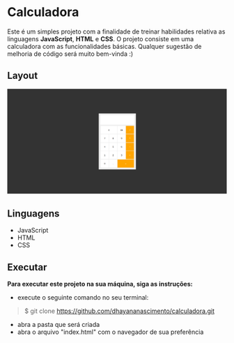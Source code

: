 # Calculadora
Este é um simples projeto com a finalidade de treinar habilidades relativa as linguagens **JavaScript**, **HTML** e **CSS**. O projeto consiste em uma calculadora com as funcionalidades básicas. Qualquer sugestão de melhoria de código será muito bem-vinda :)

## Layout
<img src="./imagens/img.png" alt="imagem">

## Linguagens
* JavaScript
* HTML
* CSS

## Executar
**Para executar este projeto na sua máquina, siga as instruções:**
* execute o seguinte comando no seu terminal: 
> $ git clone https://github.com/dhayananascimento/calculadora.git
* abra a pasta que será  criada
* abra o arquivo "index.html" com o navegador de sua preferência
